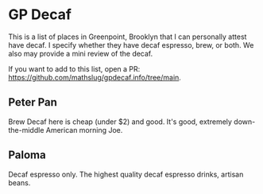 # GP Decaf

This is a list of places in Greenpoint, Brooklyn that I can personally attest have decaf. I specify whether they have decaf espresso, brew, or both. We also may provide a mini review of the decaf.

If you want to add to this list, open a PR: https://github.com/mathslug/gpdecaf.info/tree/main.

## Peter Pan

Brew Decaf here is cheap (under $2) and good. It's good, extremely down-the-middle American morning Joe.

## Paloma

Decaf espresso only. The highest quality decaf espresso drinks, artisan beans.

